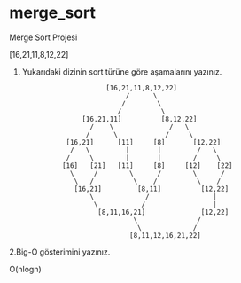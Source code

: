 # merge_sort
Merge Sort Projesi

[16,21,11,8,12,22]
1. Yukarıdaki dizinin sort türüne göre aşamalarını yazınız.

                            [16,21,11,8,12,22]
                                 /      \
                                /        \
                               /          \
                      [16,21,11]          [8,12,22]
                        /    \              /   \   
                       /      \            /     \
                  [16,21]      [11]     [8]       [12,22]
                   /   \         |       |         /   \
                  /     \        |       |        /     \
                 [16]   [21]   [11]     [8]     [12]    [22]
                   \     /        \      /        \      /
                    \   /          \    /          \    /
                    [16,21]         [8,11]          [12,22]
                        \             /                |
                         \           /                 |
                          [8,11,16,21]              [12,22]
                                   \               /
                                    \             / 
                                  [8,11,12,16,21,22]   
   
2.Big-O gösterimini yazınız.
    
    
O(nlogn)
